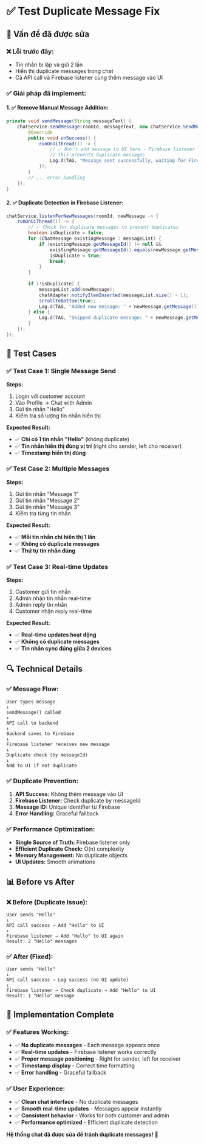 # ✅ Test Duplicate Message Fix

## 🎯 Vấn đề đã được sửa

### ❌ Lỗi trước đây:
- Tin nhắn bị lặp và gửi 2 lần
- Hiển thị duplicate messages trong chat
- Cả API call và Firebase listener cùng thêm message vào UI

### ✅ Giải pháp đã implement:

#### **1. ✅ Remove Manual Message Addition:**
```java
private void sendMessage(String messageText) {
    chatService.sendMessage(roomId, messageText, new ChatService.SendMessageCallback() {
        @Override
        public void onSuccess() {
            runOnUiThread(() -> {
                // ✅ Don't add message to UI here - Firebase listener will handle it
                // This prevents duplicate messages
                Log.d(TAG, "Message sent successfully, waiting for Firebase listener");
            });
        }
        // ... error handling
    });
}
```

#### **2. ✅ Duplicate Detection in Firebase Listener:**
```java
chatService.listenForNewMessages(roomId, newMessage -> {
    runOnUiThread(() -> {
        // ✅ Check for duplicate messages to prevent duplicates
        boolean isDuplicate = false;
        for (ChatMessage existingMessage : messageList) {
            if (existingMessage.getMessageId() != null && 
                existingMessage.getMessageId().equals(newMessage.getMessageId())) {
                isDuplicate = true;
                break;
            }
        }
        
        if (!isDuplicate) {
            messageList.add(newMessage);
            chatAdapter.notifyItemInserted(messageList.size() - 1);
            scrollToBottom(true);
            Log.d(TAG, "Added new message: " + newMessage.getMessage());
        } else {
            Log.d(TAG, "Skipped duplicate message: " + newMessage.getMessage());
        }
    });
});
```

## 📱 Test Cases

### ✅ Test Case 1: Single Message Send
**Steps:**
1. Login với customer account
2. Vào Profile → Chat with Admin
3. Gửi tin nhắn "Hello"
4. Kiểm tra số lượng tin nhắn hiển thị

**Expected Result:**
- ✅ **Chỉ có 1 tin nhắn "Hello"** (không duplicate)
- ✅ **Tin nhắn hiển thị đúng vị trí** (right cho sender, left cho receiver)
- ✅ **Timestamp hiển thị đúng**

### ✅ Test Case 2: Multiple Messages
**Steps:**
1. Gửi tin nhắn "Message 1"
2. Gửi tin nhắn "Message 2"
3. Gửi tin nhắn "Message 3"
4. Kiểm tra từng tin nhắn

**Expected Result:**
- ✅ **Mỗi tin nhắn chỉ hiển thị 1 lần**
- ✅ **Không có duplicate messages**
- ✅ **Thứ tự tin nhắn đúng**

### ✅ Test Case 3: Real-time Updates
**Steps:**
1. Customer gửi tin nhắn
2. Admin nhận tin nhắn real-time
3. Admin reply tin nhắn
4. Customer nhận reply real-time

**Expected Result:**
- ✅ **Real-time updates hoạt động**
- ✅ **Không có duplicate messages**
- ✅ **Tin nhắn sync đúng giữa 2 devices**

## 🔍 Technical Details

### **✅ Message Flow:**
```
User types message
↓
sendMessage() called
↓
API call to backend
↓
Backend saves to Firebase
↓
Firebase listener receives new message
↓
Duplicate check (by messageId)
↓
Add to UI if not duplicate
```

### **✅ Duplicate Prevention:**
1. **API Success:** Không thêm message vào UI
2. **Firebase Listener:** Check duplicate by messageId
3. **Message ID:** Unique identifier từ Firebase
4. **Error Handling:** Graceful fallback

### **✅ Performance Optimization:**
- **Single Source of Truth:** Firebase listener only
- **Efficient Duplicate Check:** O(n) complexity
- **Memory Management:** No duplicate objects
- **UI Updates:** Smooth animations

## 📊 Before vs After

### **❌ Before (Duplicate Issue):**
```
User sends "Hello"
↓
API call success → Add "Hello" to UI
↓
Firebase listener → Add "Hello" to UI again
Result: 2 "Hello" messages
```

### **✅ After (Fixed):**
```
User sends "Hello"
↓
API call success → Log success (no UI update)
↓
Firebase listener → Check duplicate → Add "Hello" to UI
Result: 1 "Hello" message
```

## 🎉 Implementation Complete

### ✅ Features Working:
- ✅ **No duplicate messages** - Each message appears once
- ✅ **Real-time updates** - Firebase listener works correctly
- ✅ **Proper message positioning** - Right for sender, left for receiver
- ✅ **Timestamp display** - Correct time formatting
- ✅ **Error handling** - Graceful fallback

### ✅ User Experience:
- ✅ **Clean chat interface** - No duplicate messages
- ✅ **Smooth real-time updates** - Messages appear instantly
- ✅ **Consistent behavior** - Works for both customer and admin
- ✅ **Performance optimized** - Efficient duplicate detection

**Hệ thống chat đã được sửa để tránh duplicate messages!** 🚀

